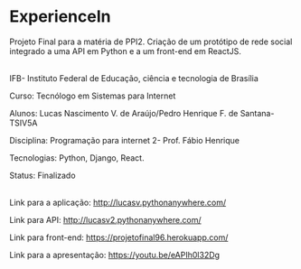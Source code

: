 # ExperienceIn

Projeto Final para a matéria de PPI2. Criação de um protótipo de rede social integrado a uma API em Python e a um front-end em ReactJS.
<br></br>

IFB- Instituto Federal de Educação, ciência e tecnologia de Brasília

Curso: Tecnólogo em Sistemas para Internet

Alunos: Lucas Nascimento V. de Araújo/Pedro Henrique F. de Santana- TSIV5A

Disciplina: Programação para internet 2- Prof. Fábio Henrique

Tecnologias: Python, Django, React.

Status: Finalizado
<br></br>

Link para a aplicação: http://lucasv.pythonanywhere.com/

Link para API: http://lucasv2.pythonanywhere.com/

Link para front-end: https://projetofinal96.herokuapp.com/

Link para a apresentação: https://youtu.be/eAPIh0l32Dg
